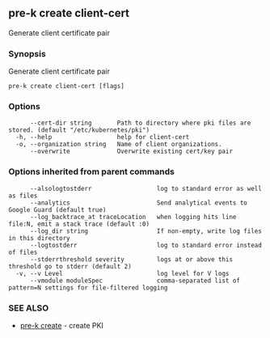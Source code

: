 ## pre-k create client-cert

Generate client certificate pair

### Synopsis

Generate client certificate pair

```
pre-k create client-cert [flags]
```

### Options

```
      --cert-dir string       Path to directory where pki files are stored. (default "/etc/kubernetes/pki")
  -h, --help                  help for client-cert
  -o, --organization string   Name of client organizations.
      --overwrite             Overwrite existing cert/key pair
```

### Options inherited from parent commands

```
      --alsologtostderr                  log to standard error as well as files
      --analytics                        Send analytical events to Google Guard (default true)
      --log_backtrace_at traceLocation   when logging hits line file:N, emit a stack trace (default :0)
      --log_dir string                   If non-empty, write log files in this directory
      --logtostderr                      log to standard error instead of files
      --stderrthreshold severity         logs at or above this threshold go to stderr (default 2)
  -v, --v Level                          log level for V logs
      --vmodule moduleSpec               comma-separated list of pattern=N settings for file-filtered logging
```

### SEE ALSO

* [pre-k create](pre-k_create.md)	 - create PKI

